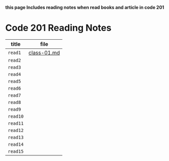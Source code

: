 **this page Includes reading notes when read books and article in code 201**

# Code 201 Reading Notes

| title |file |
| --- | --- |
| `read1` | [class-01.md](https://pages.github.com/)      |
| `read2` |                         |
| `read3` |                         |
| `read4` |                         |
| `read5` |                         |
| `read6` |                         |
| `read7` |                         |
| `read8` |                         |
| `read9` |                         |
| `read10` |                         |
| `read11` |                         |
| `read12` |                         |
| `read13` |                         |
| `read14` |                         |
| `read15` |                         |
